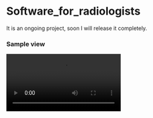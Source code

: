 # Software_for_radiologists
It is an ongoing project, soon I will release it completely.

### Sample view
![res](S_to_T.mp4)
